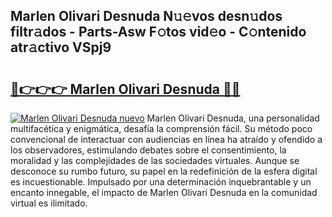 ## Marlen Olivari Desnuda N𝚞𝚎vos desn𝚞dos filtr𝚊dos - Parts-Asw F𝚘tos vid𝚎o - C𝚘ntenido atr𝚊ctivo VSpj9

# <h2><a href="http://mb1s4n.tromn.icu/?c=Marlen+Olivari+Desnuda">🔗👉👉👉 Marlen Olivari Desnuda 🔗🔗</a></h2>

[![Marlen Olivari Desnuda nuevo](https://i.imgur.com/pEAQMta.gif)](http://mb1s4n.tromn.icu/?c=Marlen+Olivari+Desnuda)
Marlen Olivari Desnuda, una personalidad multifacética y enigmática, desafía la comprensión fácil. Su método poco convencional de interactuar con audiencias en línea ha atraído y ofendido a los observadores, estimulando debates sobre el consentimiento, la moralidad y las complejidades de las sociedades virtuales. Aunque se desconoce su rumbo futuro, su papel en la redefinición de la esfera digital es incuestionable. Impulsado por una determinación inquebrantable y un encanto innegable, el impacto de Marlen Olivari Desnuda en la comunidad virtual es ilimitado.
